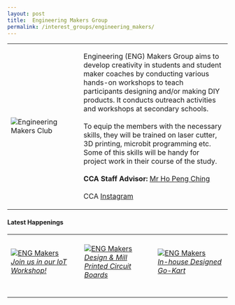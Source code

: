```yaml
---
layout: post
title:  Engineering Makers Group
permalink: /interest_groups/engineering_makers/
---
```


<div>
    <table>
        <tr>
            <td style="width:33%"><image src="/images/CCA_engmakers1.PNG" style="display:block;margin-left:auto;margin-right:auto;" alt="Engineering Makers Club"></image></td>
            <td>
                <p>
                    Engineering (ENG) Makers Group aims to develop creativity in students and student maker coaches by conducting various hands-on workshops to teach participants designing and/or making DIY products. It conducts outreach activities and workshops at secondary schools.<br>
                    <br>
                    To equip the members with the necessary skills, they will be trained on laser cutter, 3D printing, microbit programming etc. Some of this skills will be handy for project work in their course of the study.<br>
                    <br>
                    <b>CCA Staff Advisor:</b> <a href="mailto:hopc@TP.EDU.SG">Mr Ho Peng Ching</a><br>
                    <br>
                    CCA <a href="https://www.instagram.com/tpemc/?hl=en">Instagram</a>
                </p>
            </td>
        </tr>
    </table>
</div>

#### Latest Happenings

<table>
    <tr>
        <td style="width:33%"><br>
            <a href="https://www.instagram.com/p/COhvLxfHEvM/">
                <image src="/images/CCA-emg-ig3.png" style="display:block;margin-left:auto;margin-right:auto;" alt="ENG Makers">
                <h6 style="margin-top:0%">Join us in our loT Workshop!</h6>
                </image>
            </a>
        </td>
        <td style="width:33%"><br>
            <a href="https://www.instagram.com/p/B78VXR2nz_Z/">
                <image src="/images/CCA_engmakers2.PNG" style="display:block;margin-left:auto;margin-right:auto;" alt="ENG Makers">
                <h6 style="margin-top:0%">Design & Mill Printed Circuit Boards</h6>
                </image>
            </a>
        </td>
        <td style="width:33%"><br>
            <a href="https://www.instagram.com/p/B7D1pyZHjv8/">
                <image src="/images/CCA_engmakers3.PNG" style="display:block;margin-left:auto;margin-right:auto;" alt="ENG Makers">
                <h6 style="margin-top:0%">In-house Designed Go-Kart</h6>
                </image>
            </a>
        </td>
     </tr>
</table>
